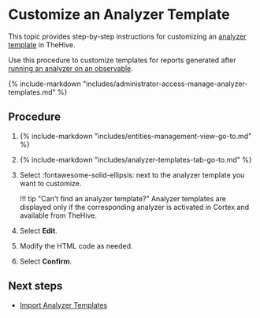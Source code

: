# Customize an Analyzer Template

This topic provides step-by-step instructions for customizing an [analyzer template](about-analyzer-templates.md) in TheHive.

Use this procedure to customize templates for reports generated after [running an analyzer on an observable](../../user-guides/analyst-corner/cases/observables/run-analyzers-on-an-observable.md).

{% include-markdown "includes/administrator-access-manage-analyzer-templates.md" %}

<h2>Procedure</h2>

1. {% include-markdown "includes/entities-management-view-go-to.md" %}

2. {% include-markdown "includes/analyzer-templates-tab-go-to.md" %}

3. Select :fontawesome-solid-ellipsis: next to the analyzer template you want to customize.

    !!! tip "Can't find an analyzer template?"
        Analyzer templates are displayed only if the corresponding analyzer is activated in Cortex and available from TheHive.

4. Select **Edit**.

5. Modify the HTML code as needed.

6. Select **Confirm**.

<h2>Next steps</h2>

* [Import Analyzer Templates](import-analyzer-templates.md)